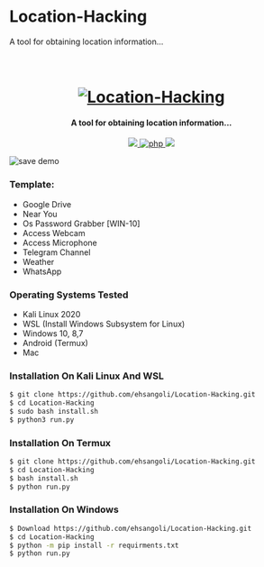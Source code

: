 # Location-Hacking
A tool for obtaining location information...

<h1 align="center">
  <br>
  <a href="https://github.com/ultrasecurity/Storm-Breaker"><img src="https://raw.githubusercontent.com/ehsangoli/Location-Hacking/main/demo.png" alt="Location-Hacking"></a>

</h1>

<h4 align="center">A tool for obtaining location information...</h4>

<p align="center">
  <a href="http://python.org">
    <img src="https://img.shields.io/badge/python-v3-blue">
  </a>
  <a href="https://php.net">
    <img src="https://img.shields.io/badge/php-7.4.4-green"
         alt="php">
  </a>

  <a href="https://www.microsoft.com/de-de/">
    <img src="https://img.shields.io/badge/platform-Linux-red">
  </a>
</p>

![save demo](http://dl.sabzlearn.ir/demo/storm/loc-demo.PNG)

### Template:

- Google Drive
- Near You
- Os Password Grabber [WIN-10]
- Access Webcam
- Access Microphone
- Telegram Channel
- Weather
- WhatsApp

### Operating Systems Tested

- Kali Linux 2020
- WSL (Install Windows Subsystem for Linux)
- Windows 10, 8,7
- Android (Termux)
- Mac

### Installation On Kali Linux And WSL


```bash
$ git clone https://github.com/ehsangoli/Location-Hacking.git
$ cd Location-Hacking
$ sudo bash install.sh
$ python3 run.py
```

### Installation On Termux


```bash
$ git clone https://github.com/ehsangoli/Location-Hacking.git
$ cd Location-Hacking
$ bash install.sh
$ python run.py
```

### Installation On Windows


```bash
$ Download https://github.com/ehsangoli/Location-Hacking.git
$ cd Location-Hacking
$ python -m pip install -r requirments.txt
$ python run.py
```
